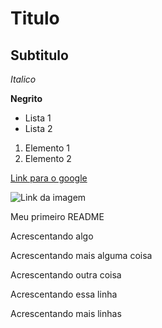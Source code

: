 # Titulo

## Subtitulo

*Italico*

**Negrito**

- Lista 1
- Lista 2

1) Elemento 1
2) Elemento 2

[Link para o google](https://www.google.com.br/?hl=pt-BR)

![Link da imagem](https://img-prod-cms-rt-microsoft-com.akamaized.net/cms/api/am/imageFileData/RE4wHg3?ver=fe82)

Meu primeiro README

Acrescentando algo

Acrescentando mais alguma coisa

Acrescentando outra coisa

Acrescentando essa linha

Acrescentando mais linhas

